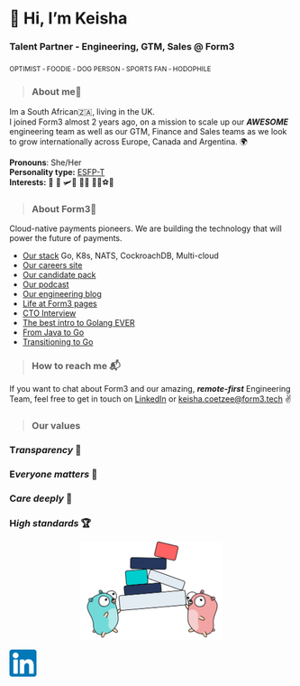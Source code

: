 
# 👋 Hi, I’m Keisha
### Talent Partner - Engineering, GTM, Sales @ Form3<br> 
<sub>OPTIMIST ▫️ FOODIE ▫️ DOG PERSON ▫️ SPORTS FAN ▫️ HODOPHILE</sub>

>### About me👩

Im a South African🇿🇦, living in the UK.<br> I joined Form3 almost 2 years ago, on a mission to scale up our ***AWESOME*** engineering team as well as our GTM, Finance and Sales teams as we look to grow internationally across Europe, Canada and Argentina. 🌍

**Pronouns**: She/Her<br>
**Personality type:** [ESFP-T](https://www.16personalities.com/esfp-personality)<br>
**Interests:** 🐶 🍣 🛩🌴 🧘‍♀️ 🏑🏉⚽️🏏
<div style="page-break-after: always;"></div>

>### About Form3🦄
Cloud-native payments pioneers. We are building the technology that will power the future of payments.<br>

<!-- Add anything to say to candidates below-->
- [Our stack](https://stackshare.io/form3/main) Go, K8s, NATS, CockroachDB, Multi-cloud
- [Our careers site](https://www.form3.tech/careers)
- [Our candidate pack](https://github.com/form3tech-oss/candidate-pack)
- [Our podcast](https://techpodcast.form3.tech/)
- [Our engineering blog](https://www.form3.tech/engineering/content)
- [Life at Form3 pages](https://www.form3.tech/engineering/life-at-form3)
- [CTO Interview](https://medium.com/tech-captains/cto-interview-steve-cook-revolutionising-the-banking-infrastructure-4f92830e2441)
- [The best intro to Golang EVER](https://www.youtube.com/watch?v=B1UP16OJpys)
- [From Java to Go](https://www.linkedin.com/posts/adelina-simion_alwaysbelearning-javaengineer-golang-activity-6942030092495687680-LbNw?utm_source=linkedin_share&utm_medium=member_desktop_web) 
- [Transitioning to Go](https://techpodcast.form3.tech/episodes/ep-24-tech-moving-to-go)

>### How to reach me 📬
If you want to chat about Form3 and our amazing, ***remote-first*** Engineering Team, feel free to get in touch on [LinkedIn](https://www.linkedin.com/in/keisha-coetzee/) or keisha.coetzee@form3.tech ✌️
>### Our values
### T***ransparency*** :eyes:
### E***veryone matters*** :busts_in_silhouette:
### C***are deeply*** :revolving_hearts:
### H***igh standards*** :trophy:
<!---
keisha-coetzee-form3/keisha-coetzee-form3 is a ✨ special ✨ repository because its `README.md` (this file) appears on your GitHub profile.
You can click the Preview link to take a look at your changes.
--->
<p align="center">
 <img src="https://github.com/adelina-simion-form3/adelina-simion-form3/blob/main/StackGophers.png?raw=true" width="50%"/>
</p>



<a href="https://www.linkedin.com/in/keisha-coetzee" target="_blank">  <!--Change my link on this line-->
   <img src="https://github.com/adelina-simion-form3/adelina-simion-form3/blob/main/linkedin.png?raw=true" width="48"/>
</a>
  
